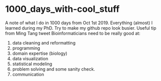 # 1000_days_with-cool_stuff
A note of what I do in 1000 days from Oct 1st 2019. Everything (almost) I learned during my PhD. Try to make my github repo look busier.
Useful tip from Ming Tang tweet
Bioinformaticians need to be really good at:
1. data cleaning and reformatting
2. programming 
3. domain expertise (biology) 
4. data visualization
5. statistical modeling 
6. problem solving and some sanity check.
7. communication

